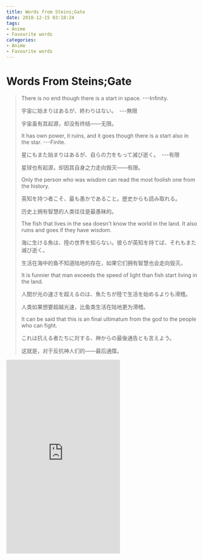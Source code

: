 ```yaml
---
title: Words from Steins;Gate
date: 2018-12-15 03:18:24
tags:
- Anime
- Favourite words
categories:
- Anime
- Favourite words
---
```

# Words From Steins;Gate
> There is no end though there is a start in space. ---Infinity.
> 
> 宇宙に始まりはあるが、終わりはない。　---無限
>
> 宇宙虽有其起源，却没有终结——无限。
>
> It has own power, it ruins, and it goes though there is a start also in the star. ---Finite.
> 
> 星にもまた始まりはあるが、自らの力をもって滅び逝く。　---有限
> 
> 星球也有起源，却因其自身之力走向毁灭——有限。
>
> Only the person who was wisdom can read the most foolish one from the history.
> 
> 英知を持つ者こそ、最も愚かであること。歴史からも読み取れる。
>
> 历史上拥有智慧的人类往往是最愚昧的。
>
> The fish that lives in the sea doesn't know the world in the land. It also ruins and goes if they have wisdom.
> 
> 海に生ける魚は、陸の世界を知らない。彼らが英知を持てば、それもまた滅び逝く。
>
> 生活在海中的鱼不知道陆地的存在，如果它们拥有智慧也会走向毁灭。
>
> It is funnier that man exceeds the speed of light than fish start living in the land.
>
> 人間が光の速さを超えるのは、魚たちが陸で生活を始めるよりも滑稽。
>  
> 人类如果想要超越光速，比鱼类生活在陆地更为滑稽。
>
> It can be said that this is an final ultimatum from the god to the people who can fight.
> 
> これは抗える者たちに対する、神からの最後通告とも言えよう。
>
> 这就是，对于反抗神人们的——最后通牒。

<iframe src="https://player.bilibili.com/player.html?aid=3318639&cid=5247124&page=1" scrolling="no" border="0" frameborder="no" framespacing="0" allowfullscreen="true" style="height: 512px"> </iframe>